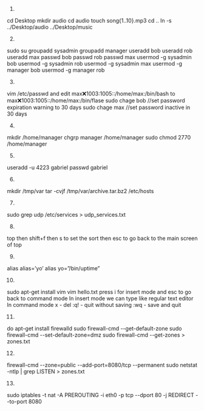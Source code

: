 ﻿1.
cd Desktop 
mkdir audio
cd audio
touch song{1..10}.mp3
cd ..
ln -s  ../Desktop/audio ../Desktop/music


2.
sudo su
groupadd sysadmin
groupadd manager
useradd  bob
useradd  rob
useradd  max
passwd bob
passwd rob
passwd max
usermod -g sysadmin bob
usermod -g sysadmin rob
usermod -g sysadmin max
usermod -g manager bob
usermod -g manager rob


3.
vim /etc/passwd
and edit max:x:1003:1005::/home/max:/bin/bash
to max:x:1003:1005::/home/max:/bin/flase
sudo chage bob
//set password expiration warning to 30 days
sudo chage max
//set password inactive in 30 days


4.
mkdir /home/manager
chgrp manager /home/manager
sudo chmod 2770 /home/manager


5.
useradd -u 4223 gabriel
passwd gabriel


6.
mkdir /tmp/var 
tar -cvjf /tmp/var/archive.tar.bz2 /etc/hosts


7.
sudo grep udp /etc/services > udp_services.txt


8.
top then shift+f then s to set the sort then esc to go back to the main screen of top


9.
alias
alias=’yo’
alias yo=”/bin/uptime”


10.
sudo apt-get install vim
vim hello.txt press i for insert mode and esc to go back to command mode In insert mode we can type like regular text editor In command mode x - del :q! - quit without saving :wq - save and quit


11.
do apt-get install firewalld sudo firewall-cmd --get-default-zone sudo firewall-cmd --set-default-zone=dmz sudo firewall-cmd --get-zones > zones.txt


12.
firewall-cmd --zone=public --add-port=8080/tcp --permanent sudo netstat -ntlp | grep LISTEN > zones.txt
​

13.
 sudo iptables -t nat -A PREROUTING -i eth0 -p tcp --dport 80 -j REDIRECT --to-port 8080

